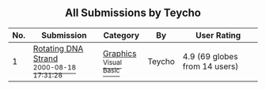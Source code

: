 ﻿<div align="center">

## All Submissions by Teycho

</div>

No.  | Submission | Category | By   | User Rating
---- | ---------- | -------- | ---- | -----------
1 | [Rotating DNA Strand<br /><sup>2000-08-18 17:31:28</sup>](https://github.com/Planet-Source-Code/teycho-rotating-dna-strand__1-10801) | [Graphics<br /><sup>Visual Basic</sup>](../ByCategory/graphics__1-46.md) | Teycho | 4.9 (69 globes from 14 users)
